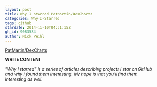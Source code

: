 ```yaml
---
layout: post
title: Why I starred PatMartin/DexCharts
categories: Why-I-Starred
tags: github
stardate: 2014-11-10T04:31:15Z
gh_id: 9083584
author: Nick Peihl
---
```


[PatMartin/DexCharts](star.repo.html_url)

**WRITE CONTENT**

*"Why I starred" is a series of articles describing projects I star on GitHub and why I found them interesting. My hope is that you'll find them interesting as well.*


